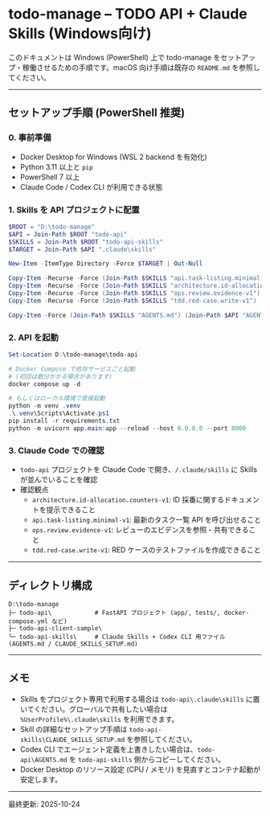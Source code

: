 # todo-manage – TODO API + Claude Skills (Windows向け)

このドキュメントは Windows (PowerShell) 上で todo-manage をセットアップ・稼働させるための手順です。macOS 向け手順は既存の `README.md` を参照してください。

---

## セットアップ手順 (PowerShell 推奨)

### 0. 事前準備

- Docker Desktop for Windows (WSL 2 backend を有効化)
- Python 3.11 以上と `pip`
- PowerShell 7 以上
- Claude Code / Codex CLI が利用できる状態

### 1. Skills を API プロジェクトに配置

```powershell
$ROOT = "D:\todo-manage"
$API = Join-Path $ROOT "todo-api"
$SKILLS = Join-Path $ROOT "todo-api-skills"
$TARGET = Join-Path $API ".claude\skills"

New-Item -ItemType Directory -Force $TARGET | Out-Null

Copy-Item -Recurse -Force (Join-Path $SKILLS "api.task-listing.minimal-v1")            $TARGET
Copy-Item -Recurse -Force (Join-Path $SKILLS "architecture.id-allocation.counters-v1") $TARGET
Copy-Item -Recurse -Force (Join-Path $SKILLS "ops.review.evidence-v1")                 $TARGET
Copy-Item -Recurse -Force (Join-Path $SKILLS "tdd.red-case.write-v1")                  $TARGET

Copy-Item -Force (Join-Path $SKILLS "AGENTS.md") (Join-Path $API "AGENTS.md")
```

### 2. API を起動

```powershell
Set-Location D:\todo-manage\todo-api

# Docker Compose で依存サービスごと起動
# (初回は数分かかる場合があります)
docker compose up -d

# もしくはローカル環境で直接起動
python -m venv .venv
.\.venv\Scripts\Activate.ps1
pip install -r requirements.txt
python -m uvicorn app.main:app --reload --host 0.0.0.0 --port 8000
```

### 3. Claude Code での確認

- `todo-api` プロジェクトを Claude Code で開き、`/.claude/skills` に Skills が並んでいることを確認
- 確認観点
  - `architecture.id-allocation.counters-v1`: ID 採番に関するドキュメントを提示できること
  - `api.task-listing.minimal-v1`: 最新のタスク一覧 API を呼び出せること
  - `ops.review.evidence-v1`: レビューのエビデンスを参照・共有できること
  - `tdd.red-case.write-v1`: RED ケースのテストファイルを作成できること

---

## ディレクトリ構成

```
D:\todo-manage
├─ todo-api\            # FastAPI プロジェクト (app/, tests/, docker-compose.yml など)
├─ todo-api-client-sample\
└─ todo-api-skills\     # Claude Skills + Codex CLI 用ファイル (AGENTS.md / CLAUDE_SKILLS_SETUP.md)
```

---

## メモ

- Skills をプロジェクト専用で利用する場合は `todo-api\.claude\skills` に置いてください。グローバルで共有したい場合は `%UserProfile%\.claude\skills` を利用できます。
- Skill の詳細なセットアップ手順は `todo-api-skills\CLAUDE_SKILLS_SETUP.md` を参照してください。
- Codex CLI でエージェント定義を上書きしたい場合は、`todo-api\AGENTS.md` を `todo-api-skills` 側からコピーしてください。
- Docker Desktop のリソース設定 (CPU / メモリ) を見直すとコンテナ起動が安定します。

---

最終更新: 2025-10-24
